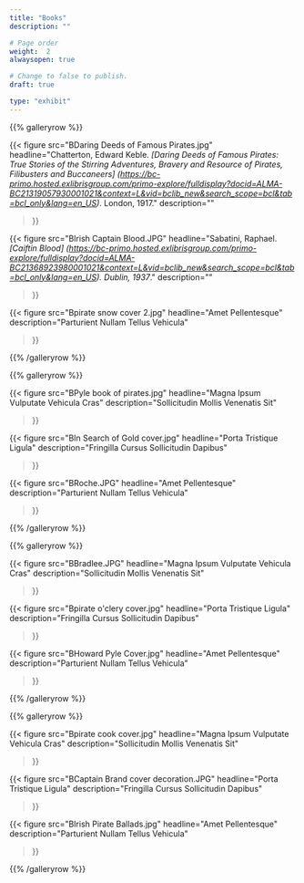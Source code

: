 ```yaml
---
title: "Books"
description: ""

# Page order
weight:  2
alwaysopen: true

# Change to false to publish.
draft: true

type: "exhibit"
---
```


{{% galleryrow %}}

{{< figure src="BDaring Deeds of Famous Pirates.jpg"
           headline="Chatterton, Edward Keble. *[Daring Deeds of Famous Pirates: True Stories of the Stirring Adventures, Bravery and Resource of Pirates, Filibusters and Buccaneers] (https://bc-primo.hosted.exlibrisgroup.com/primo-explore/fulldisplay?docid=ALMA-BC21319057930001021&context=L&vid=bclib_new&search_scope=bcl&tab=bcl_only&lang=en_US)*.  London, 1917."
           description=""
>}}

{{< figure src="BIrish Captain Blood.JPG"
           headline="Sabatini, Raphael. *[Caiftin Blood] (https://bc-primo.hosted.exlibrisgroup.com/primo-explore/fulldisplay?docid=ALMA-BC21368923980001021&context=L&vid=bclib_new&search_scope=bcl&tab=bcl_only&lang=en_US). Dublin, 1937*."
           description=""
>}}

{{< figure src="Bpirate snow cover 2.jpg"
           headline="Amet Pellentesque"
           description="Parturient Nullam Tellus Vehicula"
>}}

{{% /galleryrow %}}

{{% galleryrow %}}

{{< figure src="BPyle book of pirates.jpg"
           headline="Magna Ipsum Vulputate Vehicula Cras"
           description="Sollicitudin Mollis Venenatis Sit"
>}}

{{< figure src="BIn Search of Gold cover.jpg"
           headline="Porta Tristique Ligula"
           description="Fringilla Cursus Sollicitudin Dapibus"
>}}

{{< figure src="BRoche.JPG"
           headline="Amet Pellentesque"
           description="Parturient Nullam Tellus Vehicula"
>}}

{{% /galleryrow %}}

{{% galleryrow %}}

{{< figure src="BBradlee.JPG"
           headline="Magna Ipsum Vulputate Vehicula Cras"
           description="Sollicitudin Mollis Venenatis Sit"
>}}

{{< figure src="Bpirate o'clery cover.jpg"
           headline="Porta Tristique Ligula"
           description="Fringilla Cursus Sollicitudin Dapibus"
>}}

{{< figure src="BHoward Pyle Cover.jpg"
           headline="Amet Pellentesque"
           description="Parturient Nullam Tellus Vehicula"
>}}

{{% /galleryrow %}}

{{% galleryrow %}}

{{< figure src="Bpirate cook cover.jpg"
           headline="Magna Ipsum Vulputate Vehicula Cras"
           description="Sollicitudin Mollis Venenatis Sit"
>}}

{{< figure src="BCaptain Brand cover decoration.JPG"
           headline="Porta Tristique Ligula"
           description="Fringilla Cursus Sollicitudin Dapibus"
>}}

{{< figure src="BIrish Pirate Ballads.jpg"
           headline="Amet Pellentesque"
           description="Parturient Nullam Tellus Vehicula"
>}}

{{% /galleryrow %}}